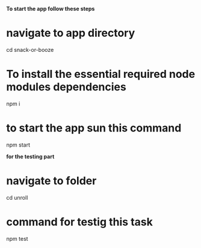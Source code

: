 **To start the app follow these steps**


# navigate to app directory
cd snack-or-booze

# To install the essential required node modules dependencies

npm i

# to start the app sun this command

npm start



**for the testing part**

# navigate to folder

cd unroll

# command for testig this task

npm test


